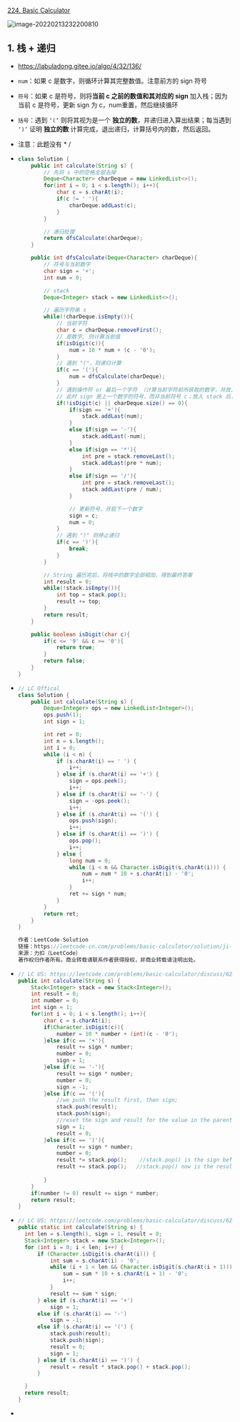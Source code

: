 [224. Basic Calculator](https://leetcode-cn.com/problems/basic-calculator/)

![image-20220213232200810](https://raw.githubusercontent.com/TWDH/Leetcode-From-Zero/pictures/img/image-20220213232200810.png)

## 1. 栈 + 递归

- https://labuladong.gitee.io/algo/4/32/136/

- `num`：如果 c 是数字，则循环计算其完整数值。注意前方的 sign 符号

- `符号`：如果 c 是符号，则将**当前 c 之前的数值和其对应的 sign** 加入栈；因为当前 c 是符号，更新 sign 为 c，num重置，然后继续循环

- `括号`：遇到 `‘(’` 则将其视为是一个 **独立的数**，并递归进入算出结果；每当遇到 `‘)’` 证明 **独立的数** 计算完成，退出递归，计算括号内的数，然后返回。

- 注意：此题没有 * /

- ```java
  class Solution {
      public int calculate(String s) {
          // 先将 s 中的空格全部去掉
          Deque<Character> charDeque = new LinkedList<>();
          for(int i = 0; i < s.length(); i++){
              char c = s.charAt(i);
              if(c != ' '){
                  charDeque.addLast(c);
              }
          }
  
          // 递归处理
          return dfsCalculate(charDeque);
      }
  
      public int dfsCalculate(Deque<Character> charDeque){
          // 符号与当前数字
          char sign = '+';
          int num = 0;
  
          // stack
          Deque<Integer> stack = new LinkedList<>();
  
          // 遍历字符串 s
          while(!charDeque.isEmpty()){
              // 当前字符
              char c = charDeque.removeFirst();
              // 是数字, 则计算当前值
              if(isDigit(c)){
                  num = 10 * num + (c - '0');
              }
              // 遇到 "("，则递归计算
              if(c == '('){
                  num = dfsCalculate(charDeque);
              }
              // 遇到操作符 or 最后一个字符 （计算当前字符前所获取的数字，并放入stack，开启以当前字符为开始的第一个数）
              // 此时 sign 是上一个数字的符号，而非当前符号 c；放入 stack 后，需要更新当前符号为 c
              if(!isDigit(c) || charDeque.size() == 0){
                  if(sign == '+'){
                      stack.addLast(num);
                  }
                  else if(sign == '-'){
                      stack.addLast(-num);
                  }
                  else if(sign == '*'){
                      int pre = stack.removeLast();
                      stack.addLast(pre * num);
                  }
                  else if(sign == '/'){
                      int pre = stack.removeLast();
                      stack.addLast(pre / num);
                  }
  
                  // 更新符号，开启下一个数字
                  sign = c;
                  num = 0;
              }
              // 遇到 ")" 则停止递归
              if(c == ')'){
                  break;
              }
          }
  
          // String 遍历完后，将栈中的数字全部相加，得到最终答案
          int result = 0;
          while(!stack.isEmpty()){
              int top = stack.pop();
              result += top;
          }
          return result;
      }
  
      public boolean isDigit(char c){
          if(c <= '9' && c >= '0'){
              return true;
          }
          return false;
      }
  }
  ```

- ```java
  // LC Offical
  class Solution {
      public int calculate(String s) {
          Deque<Integer> ops = new LinkedList<Integer>();
          ops.push(1);
          int sign = 1;
  
          int ret = 0;
          int n = s.length();
          int i = 0;
          while (i < n) {
              if (s.charAt(i) == ' ') {
                  i++;
              } else if (s.charAt(i) == '+') {
                  sign = ops.peek();
                  i++;
              } else if (s.charAt(i) == '-') {
                  sign = -ops.peek();
                  i++;
              } else if (s.charAt(i) == '(') {
                  ops.push(sign);
                  i++;
              } else if (s.charAt(i) == ')') {
                  ops.pop();
                  i++;
              } else {
                  long num = 0;
                  while (i < n && Character.isDigit(s.charAt(i))) {
                      num = num * 10 + s.charAt(i) - '0';
                      i++;
                  }
                  ret += sign * num;
              }
          }
          return ret;
      }
  }
  
  作者：LeetCode-Solution
  链接：https://leetcode-cn.com/problems/basic-calculator/solution/ji-ben-ji-suan-qi-by-leetcode-solution-jvir/
  来源：力扣（LeetCode）
  著作权归作者所有。商业转载请联系作者获得授权，非商业转载请注明出处。
  ```

- ```java
  // LC US: https://leetcode.com/problems/basic-calculator/discuss/62361/Iterative-Java-solution-with-stack
  public int calculate(String s) {
      Stack<Integer> stack = new Stack<Integer>();
      int result = 0;
      int number = 0;
      int sign = 1;
      for(int i = 0; i < s.length(); i++){
          char c = s.charAt(i);
          if(Character.isDigit(c)){
              number = 10 * number + (int)(c - '0');
          }else if(c == '+'){
              result += sign * number;
              number = 0;
              sign = 1;
          }else if(c == '-'){
              result += sign * number;
              number = 0;
              sign = -1;
          }else if(c == '('){
              //we push the result first, then sign;
              stack.push(result);
              stack.push(sign);
              //reset the sign and result for the value in the parenthesis
              sign = 1;   
              result = 0;
          }else if(c == ')'){
              result += sign * number;  
              number = 0;
              result *= stack.pop();    //stack.pop() is the sign before the parenthesis
              result += stack.pop();   //stack.pop() now is the result calculated before the parenthesis
              
          }
      }
      if(number != 0) result += sign * number;
      return result;
  }
  ```

- ```java
  // LC US: https://leetcode.com/problems/basic-calculator/discuss/62362/JAVA-Easy-Version-To-Understand!!!!!
  public static int calculate(String s) {
  	int len = s.length(), sign = 1, result = 0;
  	Stack<Integer> stack = new Stack<Integer>();
  	for (int i = 0; i < len; i++) {
  		if (Character.isDigit(s.charAt(i))) {
  			int sum = s.charAt(i) - '0';
  			while (i + 1 < len && Character.isDigit(s.charAt(i + 1))) {
  				sum = sum * 10 + s.charAt(i + 1) - '0';
  				i++;
  			}
  			result += sum * sign;
  		} else if (s.charAt(i) == '+')
  			sign = 1;
  		else if (s.charAt(i) == '-')
  			sign = -1;
  		else if (s.charAt(i) == '(') {
  			stack.push(result);
  			stack.push(sign);
  			result = 0;
  			sign = 1;
  		} else if (s.charAt(i) == ')') {
  			result = result * stack.pop() + stack.pop();
  		}
  
  	}
  	return result;
  }
  ```

- 

